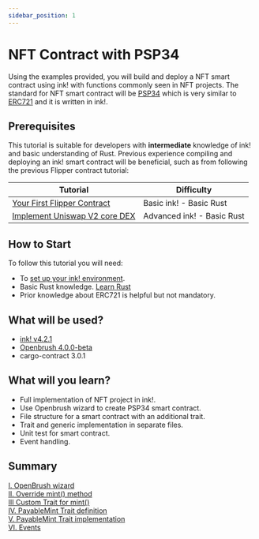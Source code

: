 ```yaml
---
sidebar_position: 1
---
```


# NFT Contract with PSP34

Using the examples provided, you will build and deploy a NFT smart contract  using ink! with functions commonly seen in NFT projects.
The standard for NFT smart contract will be [PSP34](https://github.com/w3f/PSPs/blob/master/PSPs/psp-34.md) which is very similar to [ERC721](https://docs.openzeppelin.com/contracts/4.x/erc721) and it is written in ink!.
## Prerequisites
This tutorial is suitable for developers with **intermediate** knowledge of ink! and basic understanding of Rust. Previous experience compiling and deploying an ink! smart contract will be beneficial, such as from following the previous Flipper contract tutorial:

| Tutorial                                                                   | Difficulty                     |
|----------------------------------------------------------------------------|--------------------------------|
| [Your First Flipper Contract](../flipper-contract/flipper-contract.md)              | Basic ink! -  Basic Rust       | 
| [Implement Uniswap V2 core DEX](../dex/dex.md) | Advanced ink! - Basic Rust |         

## How to Start
To follow this tutorial you will need:
- To [set up your ink! environment](/docs/learn/build-environment/ink_environment.md).
- Basic Rust knowledge. [Learn Rust](https://www.rust-lang.org/learn)
- Prior knowledge about ERC721 is helpful but not mandatory.

## What will be used?
- [ink! v4.2.1](https://github.com/paritytech/ink/tree/v4.2.1)   
- [Openbrush 4.0.0-beta](https://github.com/Brushfam/openbrush-contracts/releases/tag/4.0.0-beta)
- cargo-contract 3.0.1

## What will you learn?
- Full implementation of NFT project in ink!.
- Use Openbrush wizard to create PSP34 smart contract.
- File structure for a smart contract with an additional trait.
- Trait and generic implementation in separate files.
- Unit test for smart contract.
- Event handling.

## Summary
[I. OpenBrush wizard](./wizard/wizard.md)   
[II. Override mint() method](./override/override.md)   
[III Custom Trait for mint()](./customTrait/customtrait.md)   
[IV. PayableMint Trait definition](./payableMintTrait/payableminttrait.md)   
[V. PayableMint Trait implementation](./payableMintImpl/payablemintimpl.md)   
[VI. Events](./events/events.md)
